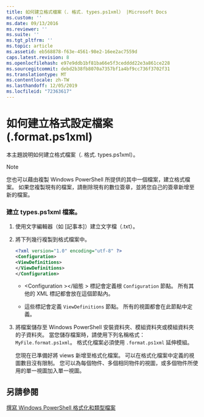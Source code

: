 ```yaml
---
title: 如何建立格式檔案（. 格式. types.ps1xml） |Microsoft Docs
ms.custom: ''
ms.date: 09/13/2016
ms.reviewer: ''
ms.suite: ''
ms.tgt_pltfrm: ''
ms.topic: article
ms.assetid: eb568878-f63e-4561-98e2-16ee2ac7559d
caps.latest.revision: 8
ms.openlocfilehash: e97e9ddb1bf81ba66e5f3cedddd22e3a861ce228
ms.sourcegitcommit: debd2b38fb8070a7357bf1a4bf9cc736f3702f31
ms.translationtype: MT
ms.contentlocale: zh-TW
ms.lasthandoff: 12/05/2019
ms.locfileid: "72363617"
---
```

# <a name="how-to-create-a-formatting-file-formatps1xml"></a>如何建立格式設定檔案 (.format.ps1xml)

本主題說明如何建立格式檔案（. 格式. types.ps1xml）。

> [!NOTE]
> 您也可以藉由複製 Windows PowerShell 所提供的其中一個檔案，建立格式檔案。 如果您複製現有的檔案，請刪除現有的數位簽章，並將您自己的簽章新增至新的檔案。

### <a name="to-create-a-formatps1xml-file"></a>建立 types.ps1xml 檔案。

1. 使用文字編輯器（如 [記事本]）建立文字檔（.txt）。

2. 將下列幾行複製到格式檔案中。

   ```xml
   <?xml version="1.0" encoding="utf-8" ?>
   <Configuration>
   <ViewDefinitions>
   </ViewDefinitions>
   </Configuration>
   ```

   - \<Configuration >\</組態 > 標記會定義根 `Configuration` 節點。 所有其他的 XML 標記都會放在這個節點內。

   - 這些<ViewDefinitions></ViewDefinitions>標記會定義 `ViewDefinitions` 節點。 所有的視圖都會在此節點中定義。

3. 將檔案儲存至 Windows PowerShell 安裝資料夾、模組資料夾或模組資料夾的子資料夾。 當您儲存檔案時，請使用下列名稱格式： `MyFile.format.ps1xml`。 格式化檔案必須使用 `.format.ps1xml` 延伸模組。

   您現在已準備好將 views 新增至格式化檔案。 可以在格式化檔案中定義的視圖數目沒有限制。 您可以為每個物件、多個相同物件的視圖，或多個物件所使用的單一視圖加入單一視圖。

## <a name="see-also"></a>另請參閱

[撰寫 Windows PowerShell 格式化和類型檔案](./writing-a-powershell-formatting-file.md)
